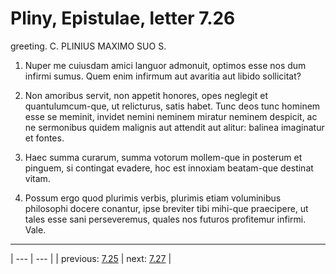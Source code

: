 # Pliny, Epistulae, letter 7.26

greeting. C. PLINIUS MAXIMO SUO S.



1. Nuper me cuiusdam amici languor admonuit, optimos esse nos dum infirmi sumus. Quem enim infirmum aut avaritia aut libido sollicitat?



2. Non amoribus servit, non appetit honores, opes neglegit et quantulumcum-que, ut relicturus, satis habet. Tunc deos tunc hominem esse se meminit, invidet nemini neminem miratur neminem despicit, ac ne sermonibus quidem malignis aut attendit aut alitur: balinea imaginatur et fontes.



3. Haec summa curarum, summa votorum mollem-que in posterum et pinguem, si contingat evadere, hoc est innoxiam beatam-que destinat vitam.



4. Possum ergo quod plurimis verbis, plurimis etiam voluminibus philosophi docere conantur, ipse breviter tibi mihi-que praecipere, ut tales esse sani perseveremus, quales nos futuros profitemur infirmi. Vale.



---

| --- | --- |
| previous: [7.25](../7.25/) | next: [7.27](../7.27/) |